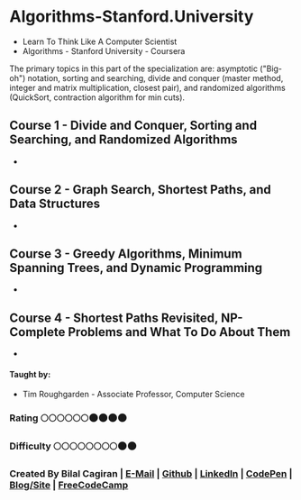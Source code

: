 # Algorithms-Stanford.University
* Learn To Think Like A Computer Scientist 
* Algorithms - Stanford University - Coursera

The primary topics in this part of the specialization are: asymptotic ("Big-oh") notation, sorting and searching, divide and conquer (master method, integer and matrix multiplication, closest pair), and randomized algorithms (QuickSort, contraction algorithm for min cuts).

## Course 1 - Divide and Conquer, Sorting and Searching, and Randomized Algorithms
* 

## Course 2 - Graph Search, Shortest Paths, and Data Structures
* 

## Course 3 - Greedy Algorithms, Minimum Spanning Trees, and Dynamic Programming
* 

## Course 4 - Shortest Paths Revisited, NP-Complete Problems and What To Do About Them
* 


#### Taught by: 
*  Tim Roughgarden - Associate Professor, Computer Science

### Rating     :full_moon::full_moon::full_moon::full_moon::full_moon::full_moon::new_moon::new_moon::new_moon::new_moon:
### Difficulty :full_moon::full_moon::full_moon::full_moon::full_moon::full_moon::full_moon::full_moon::new_moon::new_moon:

### Created By Bilal Cagiran | [E-Mail](mailto:bcagiran@hotmail.com) | [Github](https://github.com/extwiii/) | [LinkedIn](https://linkedin.com/in/bilalcagiran) | [CodePen](http://codepen.io/extwiii/) | [Blog/Site](http://bilalcagiran.com) | [FreeCodeCamp](https://www.freecodecamp.com/extwiii) 
